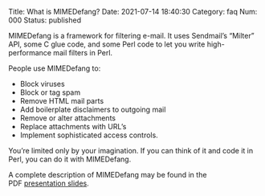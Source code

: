 Title: What is MIMEDefang?
Date: 2021-07-14 18:40:30
Category: faq
Num: 000
Status: published

MIMEDefang is a framework for filtering e-mail. It uses Sendmail’s “Milter” API, some C glue code, and some Perl code to let you write high-performance mail filters in Perl.

People use MIMEDefang to:

-   Block viruses
-   Block or tag spam
-   Remove HTML mail parts
-   Add boilerplate disclaimers to outgoing mail
-   Remove or alter attachments
-   Replace attachments with URL’s
-   Implement sophisticated access controls.

You’re limited only by your imagination. If you can think of it and code it in Perl, you can do it with MIMEDefang.

A complete description of MIMEDefang may be found in the PDF [presentation slides](https://mimedefang.org/static/mimedefang-mcgrail.pdf).
